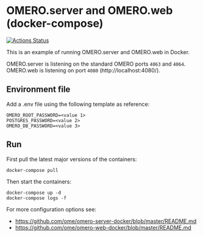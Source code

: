 # OMERO.server and OMERO.web (docker-compose)

[![Actions Status](https://github.com/ome/docker-example-omero/workflows/Build/badge.svg)](https://github.com/ome/docker-example-omero/actions)

This is an example of running OMERO.server and OMERO.web in Docker.

OMERO.server is listening on the standard OMERO ports `4063` and `4064`.
OMERO.web is listening on port `4080` (http://localhost:4080/).

## Environment file

Add a .env file using the following template as reference:
```text
OMERO_ROOT_PASSWORD=<value 1>
POSTGRES_PASSWORD=<value 2>
OMERO_DB_PASSWORD=<value 3>
```

## Run

First pull the latest major versions of the containers:

    docker-compose pull

Then start the containers:

    docker-compose up -d
    docker-compose logs -f

For more configuration options see:
- https://github.com/ome/omero-server-docker/blob/master/README.md
- https://github.com/ome/omero-web-docker/blob/master/README.md
